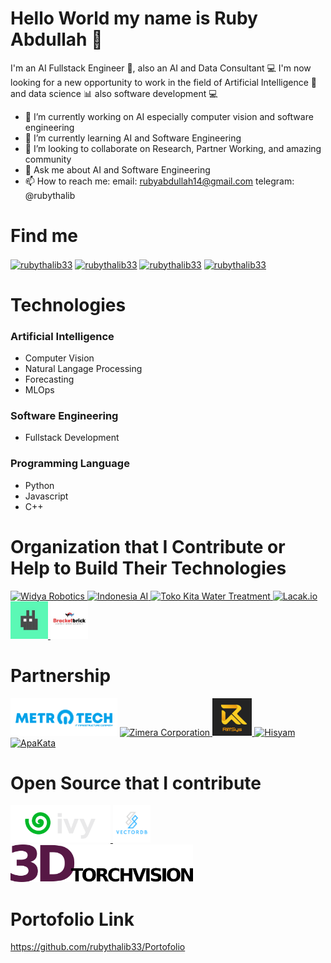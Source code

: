 # Hello World my name is Ruby Abdullah 👋

I'm an AI Fullstack Engineer 🚀, also an AI and Data Consultant 💻 I'm now looking for a new opportunity to work in the field of Artificial Intelligence 🤖 and data science 📊 also software development 💻

- 🔭 I’m currently working on AI especially computer vision and software engineering
- 🌱 I’m currently learning AI and Software Engineering
- 🤔 I’m looking to collaborate on Research, Partner Working, and amazing community
- 💬 Ask me about AI and Software Engineering
- 📫 How to reach me: email: rubyabdullah14@gmail.com telegram: @rubythalib


# Find me
<p align="left">
    <a href="https://twitter.com/rubythalib33" target="blank"><img align="center"
            src="https://raw.githubusercontent.com/rahuldkjain/github-profile-readme-generator/master/src/images/icons/Social/twitter.svg"
            alt="rubythalib33" height="30" width="40" /></a>
    <a href="https://www.linkedin.com/in/ruby-abdullah-2134a4176/" target="blank"><img align="center"
            src="https://raw.githubusercontent.com/rahuldkjain/github-profile-readme-generator/master/src/images/icons/Social/linked-in-alt.svg"
            alt="rubythalib33" height="30" width="40" /></a>
    <a href="https://instagram.com/rubythalib33" target="blank"><img align="center"
            src="https://raw.githubusercontent.com/rahuldkjain/github-profile-readme-generator/master/src/images/icons/Social/instagram.svg"
            alt="rubythalib33" height="30" width="40" /></a>
    <a href="https://www.youtube.com/channel/UCrDblmdKXtf0BP6h3Zk56eg" target="blank"><img align="center"
            src="https://raw.githubusercontent.com/rahuldkjain/github-profile-readme-generator/master/src/images/icons/Social/youtube.svg"
            alt="rubythalib33" height="30" width="40" /></a>
</p>

# Technologies
### Artificial Intelligence
- Computer Vision
- Natural Langage Processing
- Forecasting
- MLOps
### Software Engineering
- Fullstack Development
### Programming Language
- Python
- Javascript
- C++

# Organization that I Contribute or Help to Build Their Technologies
<p>
    <a href="https://widya.ai/" target="_blank"> <img
            src="https://next.widya.ai/wp-content/uploads/2021/09/Widya-Logo-Full.png" alt="Widya Robotics" height="60" />
    </a>
    <a href="https://www.aiforindonesia.org/" target="_blank"> <img
            src="https://aiforindonesia.org/static/iaiprofile/assets/img/ai-01.png" alt="Indonesia AI" height="60" />
    </a>
    <a href="https://www.tokofilterair.com/" target="_blank"> <img
            src="https://i0.wp.com/www.tokofilterair.com/wp-content/uploads/2020/11/cropped-vavicon-1.png?w=250&ssl=1" alt="Toko Kita Water Treatment" height="60" />
    </a>
    <a href="https://lacak.io/" target="_blank"> <img
            src="https://lacak.io/static/media/lacakio_color.1091e134.svg" alt="Lacak.io" height="60" />
    </a>
    <a href="https://www.linkedin.com/company/nextbyteco/about/" target="_blank"> <img
            src="assets/nextbyte.jpeg" alt="NextByte" height="60" />
    </a>
    <a href="https://www.linkedin.com/company/bracketbrick-indonesia/about/" target="_blank"> <img
            src="assets/bracketbrick.jpeg" alt="BracketBrick" height="60" />
    </a>
</p>

# Partnership
<p>
        <img
            src="assets/LOGO METROTECH.png" alt="Mitro Technology" height="60" />
        <a href="https://zimeracorp.com/" target="_blank"> <img
            src="https://zimeracorp.com/images/logo/logo-zimera-corp.png" alt="Zimera Corporation" height="60" />
        </a>
        <a href="https://riffsys.com/" target="_blank"> <img
            src="assets/ryfsys.png" alt="Ryfsys" height="60" />
        </a>
        <a href="https://hysam.id/" target="_blank"> <img
            src="https://hysam.id/wp-content/uploads/2023/05/logo_hysam_01-300x176.png" alt="Hisyam" height="60" />
        </a>
        <a href="https://www.apakata.com/" target="_blank"> <img
            src="https://www.apakata.com/wp-content/uploads/2021/10/logo-apakata2.png" alt="ApaKata" height="60" />
        </a>
</p>

# Open Source that I contribute
<p>
        <a href="https://github.com/unifyai/ivy" target="_blank"> <img
            src="assets/ivy.png" alt="Ivy" height="60" />
        </a>
        <a href="https://github.com/rubythalib33/VectorDB" target="_blank"> <img
            src="https://github.com/rubythalib33/VectorDB/raw/main/assets/logo.png" alt="VectorDB" height="60" />
        </a>
        <a href="https://github.com/rubythalib33/3D-Torchvision/" target="_blank"> <img
            src="https://github.com/rubythalib33/3D-Torchvision/raw/main/assets/logo.png" alt="3D Torchvision" height="60" />
        </a>
</p>

# Portofolio Link
https://github.com/rubythalib33/Portofolio
